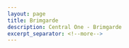 ```yaml
---
layout: page
title: Brimgarde
description: Central One - Brimgarde
excerpt_separator: <!--more-->
---
```

